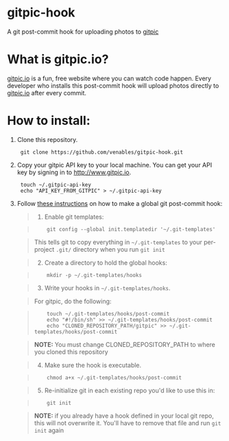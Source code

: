 gitpic-hook
===========

A git post-commit hook for uploading photos to [gitpic](http://www.gipic.io)

What is gitpic.io?
==================

[gitpic.io](http://www.gitpic.io) is a fun, free website where you can watch code happen.
Every developer who installs this post-commit hook will upload photos directly to [gitpic.io](http://www.gitpic.io) after every commit.

How to install:
===============

1. Clone this repository.

        git clone https://github.com/venables/gitpic-hook.git

2. Copy your gitpic API key to your local machine.  You can get your API key by signing in to http://www.gitpic.io.

        touch ~/.gitpic-api-key
        echo "API_KEY_FROM_GITPIC" > ~/.gitpic-api-key


3. Follow [these instructions](https://coderwall.com/p/jp7d5q) on how to make a global git post-commit hook:

    > 1. Enable git templates:

    >         git config --global init.templatedir '~/.git-templates'

    >   This tells git to copy everything in `~/.git-templates` to your per-project `.git/` directory when you run `git init`

    > 2. Create a directory to hold the global hooks:

    >         mkdir -p ~/.git-templates/hooks

    > 3. Write your hooks in `~/.git-templates/hooks`.

    >   For gitpic, do the following:

    >         touch ~/.git-templates/hooks/post-commit
    >         echo "#!/bin/sh" >> ~/.git-templates/hooks/post-commit
    >         echo "CLONED_REPOSITORY_PATH/gitpic" >> ~/.git-templates/hooks/post-commit

    >   **NOTE:** You must change CLONED_REPOSITORY_PATH to where you cloned this repository

    > 4. Make sure the hook is executable.

    >         chmod a+x ~/.git-templates/hooks/post-commit

    > 5. Re-initialize git in each existing repo you'd like to use this in:

    >         git init

    >   **NOTE:** if you already have a hook defined in your local git repo, this will not overwrite it. You'll have to remove that file and run `git init` again
